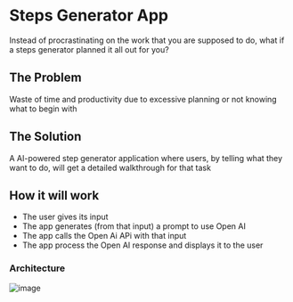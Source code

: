 # Steps Generator App

Instead of procrastinating on the work that you are supposed to do, what if a steps generator planned it all out for you?

## The Problem

Waste of time and productivity due to excessive planning or not knowing what to begin with

## The Solution

A AI-powered step generator application where users, by telling what they want to do, will get a detailed walkthrough for that task


## How it will work

- The user gives its input
- The app generates (from that input) a prompt to use Open AI
- The app calls the Open Ai APi with that input
- The app process the Open AI response and displays it to the user

  
### Architecture

![image](https://github.com/Doodoal/Ignition-Hacks-2023/assets/72891698/8e5cd4ce-9e02-46ca-a0d9-7668a7e60d1e)
